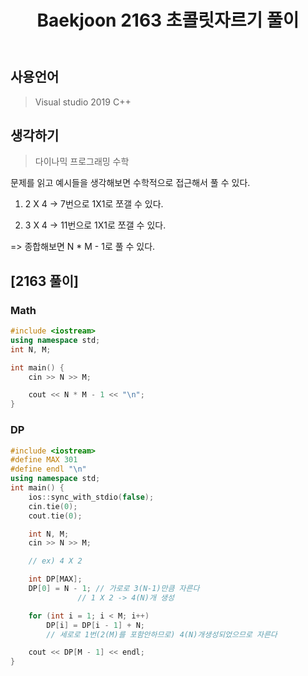 ﻿---
title: "Baekjoon 2163 초콜릿자르기 풀이"
categories: Algorithm
comments: true
---

## 사용언어
 > Visual studio 2019 C++ 

## 생각하기
  > 다이나믹 프로그래밍
  > 수학

문제를 읽고 예시들을 생각해보면 수학적으로 접근해서 풀 수 있다.

1. 2 X 4
 -> 7번으로 1X1로 쪼갤 수 있다.

2. 3 X 4
 -> 11번으로 1X1로 쪼갤 수 있다.

 => 종합해보면 N * M - 1로 풀 수 있다.


## [2163 풀이]

### Math

```c++
#include <iostream>
using namespace std;
int N, M;

int main() {
	cin >> N >> M;

	cout << N * M - 1 << "\n";
}
```

### DP

```c++
#include <iostream>
#define MAX 301
#define endl "\n"
using namespace std;
int main() {
	ios::sync_with_stdio(false);
	cin.tie(0); 
	cout.tie(0);

	int N, M;
	cin >> N >> M;

	// ex) 4 X 2

	int DP[MAX];
	DP[0] = N - 1; // 가로로 3(N-1)만큼 자른다
		       // 1 X 2 -> 4(N)개 생성

	for (int i = 1; i < M; i++)
		DP[i] = DP[i - 1] + N; 
		// 세로로 1번(2(M)를 포함안하므로) 4(N)개생성되었으므로 자른다

	cout << DP[M - 1] << endl;
}
```